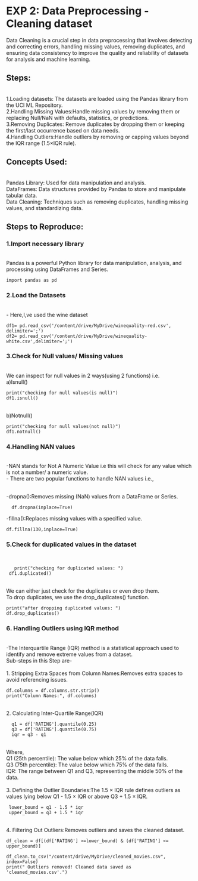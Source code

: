 # EXP 2: Data Preprocessing - Cleaning dataset
 Data Cleaning is a crucial step in data preprocessing that involves detecting and correcting errors, handling missing values, removing duplicates, and ensuring data consistency to improve the quality and reliability of datasets for analysis and machine learning.
 
## Steps:
<br>
1.Loading datasets: The datasets are loaded using the Pandas library from the UCI ML Repository.
<br>
2.Handling Missing Values:Handle missing values by removing them or replacing Null/NaN with defaults, statistics, or predictions.
<br>
3.Removing Duplicates: Remove duplicates by dropping them or keeping the first/last occurrence based on data needs.
<br>
4.Handling Outliers:Handle outliers by removing or capping values beyond the IQR range (1.5×IQR rule).

## Concepts Used:
<br>
Pandas Library: Used for data manipulation and analysis.
<br>
DataFrames: Data structures provided by Pandas to store and manipulate tabular data.
<br>
Data Cleaning: Techniques such as removing duplicates, handling missing values, and standardizing data.

## Steps to Reproduce: 

### 1.Import necessary library
<br>
Pandas is a powerful Python library for data manipulation, analysis, and processing using DataFrames and Series.
<br>

```
import pandas as pd
```

### 2.Load the Datasets
<br>
- Here,I,ve used the wine dataset
<br>

```
df1= pd.read_csv('/content/drive/MyDrive/winequality-red.csv', delimiter=';')
df2= pd.read_csv('/content/drive/MyDrive/winequality-white.csv',delimiter=';')
```

### 3.Check for Null values/ Missing values
<br>
We can inspect for null values in 2 ways(using 2 functions) i.e. 
<br>
a)Isnull() 
<br>

```
print("checking for null values(is null)")
df1.isnull()

```
<br>
b)Notnull() 
<br>

```
print("checking for null values(not null)")
df1.notnull()
```
### 4.Handling NAN values
<br>
-NAN stands for Not A Numeric Value i.e this will check for any value which is not a number/ a numeric value. 
<br>
- There are two popular functions to handle NAN values i.e.,
   <br>
   <br>
   
   -dropna():Removes missing (NaN) values from a DataFrame or Series.
  <br>
  ```
    df.dropna(inplace=True)
  ```
  -fillna():Replaces missing values with a specified value.
  ```
  df.fillna(130,inplace=True)
  ```

### 5.Check for duplicated values in the dataset
<br>

       print("checking for duplicated values: ")
     df1.duplicated()
<br>
We can either just check for the duplicates or even drop them. 
<br>
To drop duplicates, we use the drop_duplicates() function.
<br>

```
print("after dropping duplicated values: ")
df.drop_duplicates()
```
### 6. Handling Outliers using IQR method
<br>
-The Interquartile Range (IQR) method is a statistical approach used to identify and remove extreme values from a dataset.
<br>
    Sub-steps in this Step are-
    <br>
    <br>
    1. Stripping Extra Spaces from Column Names:Removes extra spaces to avoid referencing issues.
    <br>
    
```
df.columns = df.columns.str.strip()
print("Column Names:", df.columns)

```
<br>
    2. Calculating Inter-Quartile Range(IQR)
    <br>

      q1 = df['RATING'].quantile(0.25)
      q3 = df['RATING'].quantile(0.75)
      iqr = q3 - q1
<br>
Where,
<br>
Q1 (25th percentile): The value below which 25% of the data falls.
<br>
Q3 (75th percentile): The value below which 75% of the data falls.
<br>
IQR: The range between Q1 and Q3, representing the middle 50% of the data.
   <br>
   <br>
    3. Defining the Outlier Boundaries:The 1.5 × IQR rule defines outliers as values lying
    below Q1 - 1.5 × IQR or above Q3 + 1.5 × IQR.
    
     lower_bound = q1 - 1.5 * iqr
     upper_bound = q3 + 1.5 * iqr

  <br>
    4. Filtering Out Outliers:Removes outliers and saves the cleaned dataset.
    <br>
    
    
    df_clean = df[(df['RATING'] >=lower_bound) & (df['RATING'] <= upper_bound)]
    
    df_clean.to_csv("/content/drive/MyDrive/cleaned_movies.csv", index=False)
    print(" Outliers removed! Cleaned data saved as 'cleaned_movies.csv'.")
